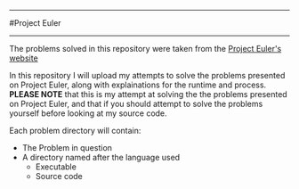 **************
#Project Euler
**************
The problems solved in this repository were taken from the [Project Euler's website](https://projecteuler.net)

In this repository I will upload my attempts to solve the problems presented on Project Euler, along with explainations for the runtime and process. **PLEASE NOTE** that this is my attempt at solving the the problems presented on Project Euler, and that if you should attempt to solve the problems yourself before looking at my source code. 

Each problem directory will contain:
- The Problem in question
- A directory named after the language used
  - Executable
  - Source code

